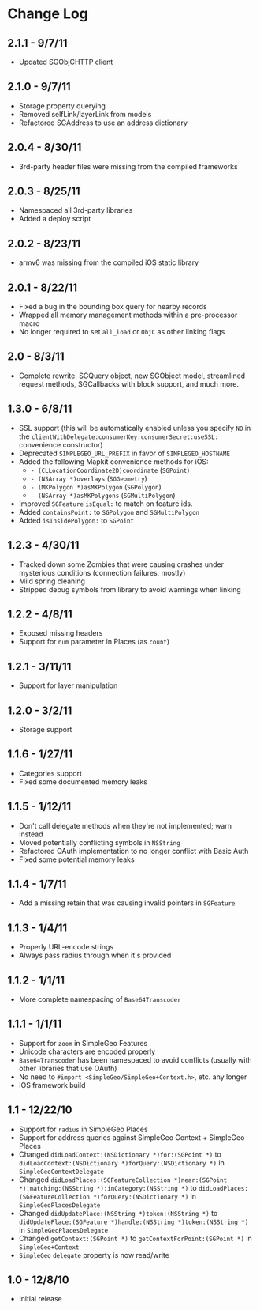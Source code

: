 # Change Log

## 2.1.1 - 9/7/11

* Updated SGObjCHTTP client

## 2.1.0 - 9/7/11

* Storage property querying
* Removed selfLink/layerLink from models
* Refactored SGAddress to use an address dictionary

## 2.0.4 - 8/30/11

* 3rd-party header files were missing from the compiled frameworks

## 2.0.3 - 8/25/11

* Namespaced all 3rd-party libraries
* Added a deploy script

## 2.0.2 - 8/23/11

* armv6 was missing from the compiled iOS static library

## 2.0.1 - 8/22/11

* Fixed a bug in the bounding box query for nearby records
* Wrapped all memory management methods within a pre-processor macro
* No longer required to set `all_load` or `ObjC` as other linking flags

## 2.0 - 8/3/11

* Complete rewrite. SGQuery object, new SGObject model, streamlined request methods, SGCallbacks with block support, and much more.

## 1.3.0 - 6/8/11

* SSL support (this will be automatically enabled unless you specify `NO` in
  the `clientWithDelegate:consumerKey:consumerSecret:useSSL:` convenience
  constructor)
* Deprecated `SIMPLEGEO_URL_PREFIX` in favor of `SIMPLEGEO_HOSTNAME`
* Added the following Mapkit convenience methods for iOS:
    * `- (CLLocationCoordinate2D)coordinate` (`SGPoint`)
    * `- (NSArray *)overlays` (`SGGeometry`)
    * `- (MKPolygon *)asMKPolygon` (`SGPolygon`)
    * `- (NSArray *)asMKPolygons` (`SGMultiPolygon`)
* Improved `SGFeature` `isEqual:` to match on feature ids.
* Added `containsPoint:` to `SGPolygon` and `SGMultiPolygon`
* Added `isInsidePolygon:` to `SGPoint`

## 1.2.3 - 4/30/11

* Tracked down some Zombies that were causing crashes under mysterious
  conditions (connection failures, mostly)
* Mild spring cleaning
* Stripped debug symbols from library to avoid warnings when linking

## 1.2.2 - 4/8/11

* Exposed missing headers
* Support for `num` parameter in Places (as `count`)

## 1.2.1 - 3/11/11

* Support for layer manipulation

## 1.2.0 - 3/2/11

* Storage support

## 1.1.6 - 1/27/11

* Categories support
* Fixed some documented memory leaks

## 1.1.5 - 1/12/11

* Don't call delegate methods when they're not implemented; warn instead
* Moved potentially conflicting symbols in `NSString`
* Refactored OAuth implementation to no longer conflict with Basic Auth
* Fixed some potential memory leaks

## 1.1.4 - 1/7/11

* Add a missing retain that was causing invalid pointers in `SGFeature`

## 1.1.3 - 1/4/11

* Properly URL-encode strings
* Always pass radius through when it's provided

## 1.1.2 - 1/1/11

* More complete namespacing of `Base64Transcoder`

## 1.1.1 - 1/1/11

* Support for `zoom` in SimpleGeo Features
* Unicode characters are encoded properly 
* `Base64Transcoder` has been namespaced to avoid conflicts (usually with other
  libraries that use OAuth) 
* No need to `#import <SimpleGeo/SimpleGeo+Context.h>`, etc. any longer
* iOS framework build

## 1.1 - 12/22/10

* Support for `radius` in SimpleGeo Places
* Support for address queries against SimpleGeo Context + SimpleGeo Places
* Changed `didLoadContext:(NSDictionary *)for:(SGPoint *)` to
  `didLoadContext:(NSDictionary *)forQuery:(NSDictionary *)` in
  `SimpleGeoContextDelegate`
* Changed `didLoadPlaces:(SGFeatureCollection *)near:(SGPoint *):matching:(NSString *):inCategory:(NSString *)`
  to `didLoadPlaces:(SGFeatureCollection *)forQuery:(NSDictionary *)` in
  `SimpleGeoPlacesDelegate`
* Changed `didUpdatePlace:(NSString *)token:(NSString *)` to
  `didUpdatePlace:(SGFeature *)handle:(NSString *)token:(NSString *)` in
  `SimpleGeoPlacesDelegate`
* Changed `getContext:(SGPoint *)` to `getContextForPoint:(SGPoint *)` in
  `SimpleGeo+Context`
* `SimpleGeo` `delegate` property is now read/write

## 1.0 - 12/8/10

* Initial release

